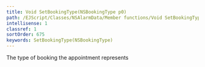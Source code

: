 ```yaml
---
title: Void SetBookingType(NSBookingType p0)
path: /EJScript/Classes/NSAlarmData/Member functions/Void SetBookingType(NSBookingType p_0)
intellisense: 1
classref: 1
sortOrder: 675
keywords: SetBookingType(NSBookingType)
---
```



The type of booking the appointment represents


